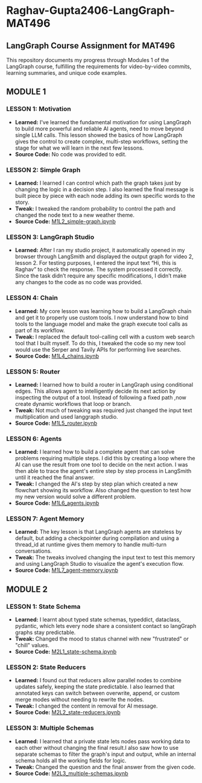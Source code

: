 # Raghav-Gupta2406-LangGraph-MAT496
## LangGraph Course Assignment for MAT496

This repository documents my progress through Modules 1 of the LangGraph course, fulfilling the requirements for video-by-video commits, learning summaries, and unique code examples.

## MODULE 1

### LESSON 1: Motivation
 - **Learned:** I've learned the fundamental motivation for using LangGraph to build more powerful and reliable AI agents, need to move beyond single LLM calls. This lesson showed the basics of how LangGraph gives the control to create complex, multi-step workflows, setting the stage for what we will learn in the next few lessons.
 - **Source Code:** No code was provided to edit.

 ### LESSON 2: Simple Graph
 - **Learned:** I learned I can control which path the graph takes just by changing the logic in a decision step. I also learned the final message is built piece by piece with each node adding its own specific words to the story.
 - **Tweak:** I tweaked the random probability to control the path and changed the node text to a new weather theme.
 - **Source Code:** [M1L2_simple-graph.ipynb](M1L2_simple-graph.ipynb)

 ### LESSON 3: LangGraph Studio
 - **Learned:** After I ran my studio project, it automatically opened in my browser through LangSmith and displayed the output graph for video 2, lesson 2. For testing purposes, I entered the input text “Hi, this is Raghav” to check the response. The system processed it correctly. Since the task didn’t require any specific modifications, I didn’t make any changes to the code as no code was provided.

 ### LESSON 4: Chain
 - **Learned:** My core lesson was learning how to build a LangGraph chain and get it to properly use custom tools. I now understand how to bind tools to the language model and make the graph execute tool calls as part of its workflow.
 - **Tweak:** I replaced the default tool-calling cell with a custom web search tool that I built myself. To do this, I tweaked the code so my new tool would use the Serper and Tavily APIs for performing live searches.
 - **Source Code:** [M1L4_chains.ipynb](M1L4_chains.ipynb)

 ### LESSON 5: Router
 - **Learned:** I learned how to build a router in LangGraph using conditional edges. This allows agent to intelligently decide its next action by inspecting the output of a tool. Instead of following a fixed path ,now create dynamic workflows that loop or branch.
 - **Tweak:** Not much of tweaking was required just changed the input text multiplication and used langgraph studio.
 - **Source Code:** [M1L5_router.ipynb](M1L5_router.ipynb)

 ### LESSON 6: Agents
 - **Learned:** I learned how to build a complete agent that can solve problems requiring multiple steps. I did this by creating a loop where the AI can use the result from one tool to decide on the next action. I was then able to trace the agent's entire step by step process in LangSmith until it reached the final answer.
 - **Tweak:** I changed the AI's step by step plan which created a new flowchart showing its workflow. Also changed the question to test how my new version would solve a different problem.
 - **Source Code:** [M1L6_agents.ipynb](M1L6_agents.ipynb)

 ### LESSON 7: Agent Memory
 - **Learned:** The key lesson is that LangGraph agents are stateless by default, but adding a checkpointer during compilation and using a thread_id at runtime gives them memory to handle multi-turn conversations.
 - **Tweak:** The tweaks involved changing the input text to test this memory and using LangGraph Studio to visualize the agent's execution flow.
 - **Source Code:** [M1L7_agent-memory.ipynb](M1L7_agent-memory.ipynb)

 ## MODULE 2
 ### LESSON 1: State Schema
 - **Learned:** I learnt about typed state schemas, typeddict, dataclass, pydantic, which lets every node share a consistent contact so langGraph graphs stay predictable.
 - **Tweak:** Changed the mood to status channel with new "frustrated" or "chill" values.
 - **Source Code:** [M2L1_state-schema.ipynb](M2L1_state-schema.ipynb)

  ### LESSON 2: State Reducers
 - **Learned:** I found out that reducers allow parallel nodes to combine updates safely, keeping the state predictable. I also learned that annotated keys can switch between overwrite, append, or custom merge modes without needing to rewrite the nodes.
 - **Tweak:** I changed the content in removal for AI message.
 - **Source Code:** [M2L2_state-reducers.ipynb](M2L2_state-reducers.ipynb)

  ### LESSON 3: Multiple Schemas
 - **Learned:** I learned that a private state lets nodes pass working data to each other without changing the final result.I also saw how to use separate schemas to filter the graph's input and output, while an internal schema holds all the working fields for logic.
 - **Tweak:** Changed the question and the final answer from the given code.
 - **Source Code:** [M2L3_multiple-schemas.ipynb](M2L3_multiple-schemas.ipynb)
